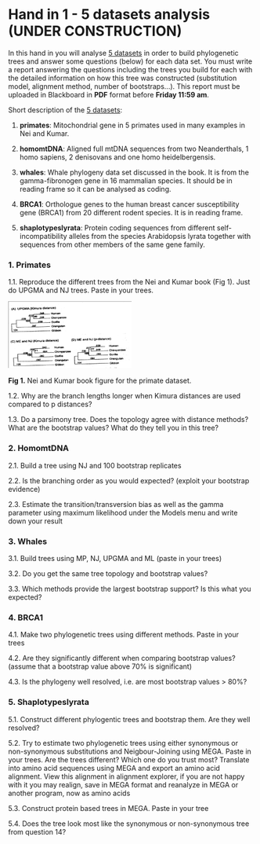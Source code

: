 # Hand in 1 - 5 datasets analysis (UNDER CONSTRUCTION)

In this hand in you will analyse [5 datasets](handin1_dataset.zip) in order to build phylogenetic trees and answer some questions (below) for each data set. You must write a report answering the questions including the trees you build for each with the detailed information on how this tree was constructed (substitution model, alignment method, number of bootstraps...). This report must be uploaded in Blackboard in **PDF** format before **Friday 11:59 am**. 

Short description of the [5 datasets](handin1_dataset.zip):

1. **primates**: Mitochondrial gene in 5 primates used in many examples in Nei and Kumar.

2. **homomtDNA**: Aligned full mtDNA sequences from two Neanderthals, 1 homo sapiens, 2 denisovans and one homo heidelbergensis.

3. **whales**: Whale phylogeny data set discussed in the book. It is from the gamma-fibronogen gene in 16 mammalian species. It should be in reading frame so it can be analysed as coding. 

4. **BRCA1**: Orthologue genes to the human breast cancer susceptibility gene (BRCA1) from 20 different rodent species. It is in reading frame.

5. **shaplotypeslyrata**: Protein coding sequences from different self-incompatibility alleles from the species Arabidopsis lyrata together with sequences from other members of the same gene family. 


### 1. Primates

1.1.	Reproduce the different trees from the Nei and Kumar book (Fig 1). Just do UPGMA and NJ trees. Paste in your trees.

<img src="Fig1.png" width="50%">

**Fig 1.** Nei and Kumar book figure for the primate dataset.

1.2.	Why are the branch lengths longer when Kimura distances are used compared to p distances?

1.3.	Do a parsimony tree. Does the topology agree with distance methods? What are the bootstrap values? What do they tell you in this tree?

### 2. HomomtDNA

2.1.	Build a tree using NJ and 100 bootstrap replicates 

2.2.	Is the branching order as you would expected? (exploit your bootstrap evidence)

2.3.	Estimate the transition/transversion bias as well as the gamma parameter using maximum likelihood under the Models menu and write down your result

### 3. Whales

3.1.	Build trees using MP, NJ, UPGMA and ML (paste in your trees)

3.2.	Do you get the same tree topology and bootstrap values? 

3.3.	Which methods provide the largest bootstrap support? Is this what you expected?

### 4. BRCA1

4.1.	Make two phylogenetic trees using different methods. Paste in your trees

4.2.	Are they significantly different when comparing bootstrap values? (assume that a bootstrap value above 70% is significant)

4.3.	Is the phylogeny well resolved, i.e. are most bootstrap values > 80%? 

### 5. Shaplotypeslyrata

5.1.	Construct different phylogentic trees and bootstrap them. Are they well resolved? 

5.2.	Try to estimate two phylogenetic trees using either synonymous or non-synonymous substitutions and Neigbour-Joining using MEGA. Paste in your trees. Are the trees different? Which one do you trust most? Translate into amino acid sequences using MEGA and export an amino acid alignment. View this alignment in alignment explorer, if you are not happy with it you may realign, save in MEGA format and reanalyze in MEGA or another program, now as amino acids

5.3.	Construct protein based trees in MEGA. Paste in your tree

5.4.	Does the tree look most like the synonymous or non-synonymous tree from question 14?

